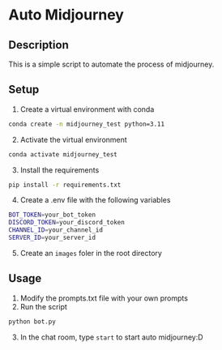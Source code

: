 # Auto Midjourney

## Description

This is a simple script to automate the process of midjourney.

## Setup

1. Create a virtual environment with conda

```bash
conda create -n midjourney_test python=3.11
```

2. Activate the virtual environment

```bash
conda activate midjourney_test
```

3. Install the requirements

```bash
pip install -r requirements.txt
```

4. Create a .env file with the following variables

```bash
BOT_TOKEN=your_bot_token
DISCORD_TOKEN=your_discord_token
CHANNEL_ID=your_channel_id
SERVER_ID=your_server_id
```

5. Create an `images` foler in the root directory

## Usage

1. Modify the prompts.txt file with your own prompts
2. Run the script

```bash
python bot.py
```
3. In the chat room, type `start` to start auto midjourney:D